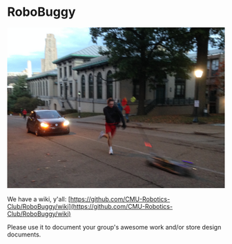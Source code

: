 RoboBuggy
==============

![Trevor pushing RoboBuggy at Fall rolls.](IMG_1679.JPG)

We have a wiki, y'all: [https://github.com/CMU-Robotics-Club/RoboBuggy/wiki](https://github.com/CMU-Robotics-Club/RoboBuggy/wiki)

Please use it to document your group's awesome work and/or store design documents.